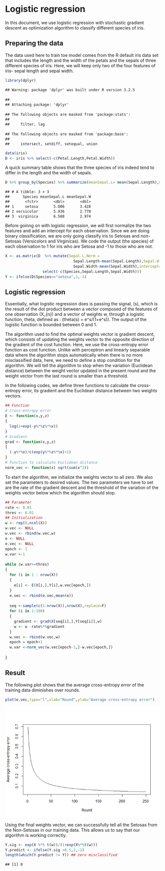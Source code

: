 Logistic regression
================

In this document, we use logistic regression with stochastic gradient descent as optimization algorithm to classify different species of iris.

Preparing the data
------------------

The data used here to train toe model comes from the R default iris data set that includes the length and the width of the petals and the sepals of three different species of iris. Here, we will keep only two of the four features of iris- sepal length and sepal width.

``` r
library(dplyr)
```

    ## Warning: package 'dplyr' was built under R version 3.2.5

    ## 
    ## Attaching package: 'dplyr'

    ## The following objects are masked from 'package:stats':
    ## 
    ##     filter, lag

    ## The following objects are masked from 'package:base':
    ## 
    ##     intersect, setdiff, setequal, union

``` r
data(iris)
D <- iris %>% select(-c(Petal.Length,Petal.Width))
```

A quick summary table shows that the three species of iris indeed tend to differ in the length and the width of sepals.

``` r
D %>% group_by(Species) %>% summarize(meanSepal.L= mean(Sepal.Length),meanSepal.W= mean(Sepal.Width))
```

    ## # A tibble: 3 × 3
    ##      Species meanSepal.L meanSepal.W
    ##       <fctr>       <dbl>       <dbl>
    ## 1     setosa       5.006       3.428
    ## 2 versicolor       5.936       2.770
    ## 3  virginica       6.588       2.974

Before goinng on with logistic regression, we will first normalize the two features and add an intercept for each observation. Since we are doing binary classification, we are only going classify iris to Setosas and non-Setosas (Versicolors and Virginicas). We code the output (the species) of each observation to 1 for iris who are Setosa and -1 to those who are not.

``` r
X <- as.matrix(D  %>% mutate(Sepal.L.Norm =
                               Sepal.Length-mean(Sepal.Length),Sepal.W.Norm =
                               Sepal.Width-mean(Sepal.Width),intercept=1)%>%
                 select(-c(Species,Sepal.Length,Sepal.Width))) 
Y <- ifelse(D$Species=="setosa",1,-1)
```

Logistic regression
-------------------

Essentially, what logistic regression does is passing the signal, \(s\), which is the result of the dot product between a vector composed of the features of one observation \(X_{n}\) and a vector of weights w, through a logistic function, theta, defined as : \(theta(s) = e^s/(1+e^s)\). The output of the logistic function is bounded between 0 and 1.

The algorithm used to find the optimal weights vector is gradient descent, which consists of updating the weights vector to the opposite direction of the gradient of the cost function. Here, we use the cross-entropy error function as cost function. Unlike with perceptron and linearly separable data where the algorithm stops automatically when there is no more misclassified data, here, we need to define a stop condition for the algorithm. We will tell the algorithm to stop when the variation (Euclidean distance) between the weight vector updated in the present round and the weight vector from the last round is smaller than a threshold.

In the following codes, we define three functions to calculate the cross-entropy error, its gradient and the Euclidean distance between two weights vectors.

``` r
## Function
# Cross-entropy error
E <- function(x,y,z) 
{
  log(1+exp(-y%*%z%*%x))
}
# Gradient 
grad <- function(x,y,z)
{
  (-y%*%x)/c(exp(y%*%z%*%x)+1)
}
# Function to calculate Euclidean distance
norm_vec <- function(x) sqrt(sum(x^2))
```

To start the algorithm, we initialize the weights vector to all zero. We also set the parameters to desired values. The two parameters we have to set are the rate of the gradient descent and the threshold of the variation of the weights vector below which the algorithm should stop.

``` r
## Parameter
rate <- 0.01
thres <- 0.01
## Initialization
w <- rep(0,ncol(X))
w.vec <- NULL
w.vec <- rbind(w.vec,w)
e <- NULL
e.vec <- NULL
epoch <- 1
w.var <-1 

while (w.var>=thres)
{
  for (i in 1 : nrow(X))
  {
    e[i] <- E(X[i,],Y[i],w.vec[epoch,])
  }
  e.vec <- rbind(e.vec,mean(e))
  
  seq <-sample(c(1:nrow(X)),nrow(X),replace=F)
  for (i in 1:100) 
  {
    gradient <- grad(X[seq[i],],Y[seq[i]],w)
    w <- w -rate%*%gradient
  }
  w.vec <- rbind(w.vec,w)
  epoch = epoch+1
  w.var <-norm_vec(w.vec[epoch-1,]-w.vec[epoch,])
  
}
```

Result
------

The following plot shows that the average cross-entropy error of the training data diminishes over rounds.

``` r
plot(e.vec,type="l",xlab="Round",ylab="Average cross-entropy error")
```

![](logistic_regression_iris_files/figure-markdown_github/unnamed-chunk-6-1.png)

Using the final weights vector, we can successfully tell all the Setosas from the Non-Setosas in our training data. This allows us to say that our algorithm is working correctly.

``` r
Y.sig <- exp(X %*% t(w))/(1+exp(X%*%t(w)))
Y.predict <- ifelse(Y.sig >0.5,1,-1)
length(which(Y.predict != Y)) ## zero misclassified
```

    ## [1] 0
